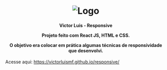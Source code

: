 <h1 align="center">
    <img alt="Logo" src="https://ik.imagekit.io/victorluismf/Readme_HB9uIKTDaq.png?updatedAt=1638816663490" />
    <br>
</h1>

<h4 align="center">
  <p>Victor Luis - Responsive</p>
  
  <p>Projeto feito com React JS, HTML e CSS.</p>

  <p>O objetivo era colocar em prática algumas técnicas de responsividade que desenvolvi.</p>
  
</h4>

Acesse aqui: https://victorluismf.github.io/responsive/
